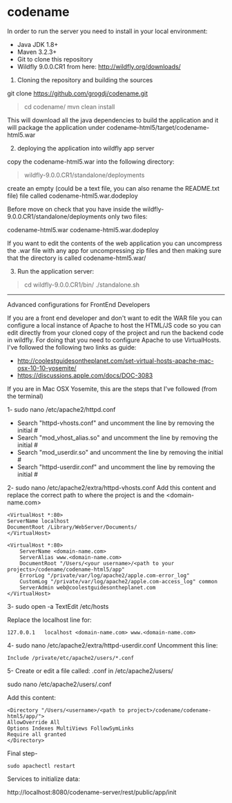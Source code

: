 # codename
In order to run the server you need to install in your local environment:

- Java JDK 1.8+
- Maven 3.2.3+
- Git to clone this repository
- Wildfly 9.0.0.CR1 from here: http://wildfly.org/downloads/


1) Cloning the repository and building the sources

git clone https://github.com/grogdj/codename.git

> cd codename/
> mvn clean install

This will download all the java dependencies to build the application and it will package the application under codename-html5/target/codename-html5.war

2) deploying the application into wildfly app server

copy the codename-html5.war into the following directory:

> wildfly-9.0.0.CR1/standalone/deployments

create an empty (could be a text file, you can also rename the README.txt file) file called codename-html5.war.dodeploy 

Before move on check that you have inside the wildfly-9.0.0.CR1/standalone/deployments only two files:

codename-html5.war
codename-html5.war.dodeploy 


If you want to edit the contents of the web application you can uncompress the .war file with any app for uncompressing zip files and then making sure that the directory is called codename-html5.war/

3) Run the application server:
> cd wildfly-9.0.0.CR1/bin/
> ./standalone.sh









-------------------------------------------------
Advanced configurations for FrontEnd Developers

If you are a front end developer and don't want to edit the WAR file you can configure a local instance of Apache to host the HTML/JS code so you can edit directly from your cloned copy of the project and run the backend code in wildfly. For doing that you need to configure Apache to use VirtualHosts.
I've followed the following two links as guide:
- http://coolestguidesontheplanet.com/set-virtual-hosts-apache-mac-osx-10-10-yosemite/
- https://discussions.apple.com/docs/DOC-3083

If you are in Mac OSX Yosemite, this are the steps that I've followed (from the terminal)

1- sudo nano /etc/apache2/httpd.conf

* Search "httpd-vhosts.conf" and uncomment the line by removing the initial #
* Search "mod_vhost_alias.so" and uncomment the line by removing the initial #
* Search "mod_userdir.so" and uncomment the line by removing the initial #
* Search "httpd-userdir.conf" and uncomment the line by removing the initial #

2- sudo nano /etc/apache2/extra/httpd-vhosts.conf
Add this content and replace the correct path to where the project is and the <domain-name.com>
```
<VirtualHost *:80>
ServerName localhost
DocumentRoot /Library/WebServer/Documents/
</VirtualHost>

<VirtualHost *:80>
    ServerName <domain-name.com>
    ServerAlias www.<domain-name.com>
    DocumentRoot "/Users/<your username>/<path to your projects>/codename/codename-html5/app"
    ErrorLog "/private/var/log/apache2/apple.com-error_log"
    CustomLog "/private/var/log/apache2/apple.com-access_log" common
    ServerAdmin web@coolestguidesontheplanet.com
</VirtualHost>
```
3- sudo open -a TextEdit /etc/hosts

Replace the localhost line for:
```
127.0.0.1	localhost <domain-name.com> www.<domain-name.com>
```
4- sudo nano /etc/apache2/extra/httpd-userdir.conf
Uncomment this line:
```
Include /private/etc/apache2/users/*.conf
```

5- Create or edit a file called: <username>.conf in /etc/apache2/users/

sudo nano /etc/apache2/users/<username>.conf 

Add this content:
```
<Directory "/Users/<username>/<path to project>/codename/codename-html5/app/">
AllowOverride All
Options Indexes MultiViews FollowSymLinks
Require all granted
</Directory>
```




Final step- 
```
sudo apachectl restart
```


Services to initialize data:

http://localhost:8080/codename-server/rest/public/app/init

